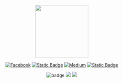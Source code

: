 <div id="header" align="center">
  <img src="https://github.com/Anmol-Baranwal/Cool-GIFs-For-GitHub/assets/74038190/d48893bd-0757-481c-8d7e-ba3e163feae7" height=170 />
</div>
<div id="badges"align="center">
  
[![Facebook](https://img.shields.io/badge/Facebook-%231877F2.svg?style=for-the-badge&logo=Facebook&logoColor=white)](https://facebook.com/yousefszallam)
[![Static Badge](https://img.shields.io/badge/instagram-white?style=for-the-badge&logo=instagram)](https://instagram.com/yousefszallam)
[![Medium](https://img.shields.io/badge/Medium-12100E?style=for-the-badge&logo=medium&logoColor=white)](https://medium.com/@yousefallam)
[![Static Badge](https://img.shields.io/badge/linkedin-white?style=for-the-badge&logo=linkedin&color=%230A66C2)](https://www.linkedin.com/in/yousefallam/)
</div>
<div id="header1" align="center">
  
  ![badge](https://aktive.kerolloz.dev/egypt/yousefallam?label=&color=12100E&style=for-the-badge&rnkPrefix=Ranked%20&rnkSuffix=%20In%20Egypt)
  <img src="https://komarev.com/ghpvc/?username=yousefallam&color=12100E&style=for-the-badge&label=VIEWS&abbreviated=true"/>
  ![](https://hit.yhype.me/github/profile?user_id=14308006)
</div>

<!--
**yousefallam/yousefallam** is a ✨ _special_ ✨ repository because its `README.md` (this file) appears on your GitHub profile.

Here are some ideas to get you started:

- 🔭 I’m currently working on ...
- 🌱 I’m currently learning ...
- 👯 I’m looking to collaborate on ...
- 🤔 I’m looking for help with ...
- 💬 Ask me about ...
- 📫 How to reach me: ...
- 😄 Pronouns: ...
- ⚡ Fun fact: ...
-->

